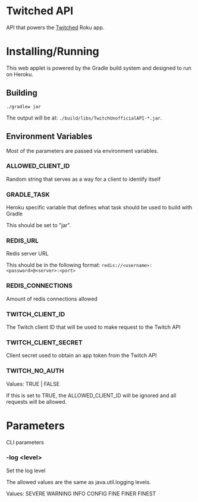 # Twitched API

API that powers the [Twitched] Roku app.

# Installing/Running

This web applet is powered by the Gradle build system and designed to
 run on Heroku.
 
## Building

```
./gradlew jar
```

The output will be at: `./build/libs/TwitchUnofficialAPI-*.jar`.
 
## Environment Variables

Most of the parameters are passed via environment variables.

### ALLOWED_CLIENT_ID

Random string that serves as a way for a client to identify itself

### GRADLE_TASK

Heroku specific variable that defines what task should be used to build
 with Gradle

This should be set to "jar".
 
### REDIS_URL

Redis server URL

This should be in the following format:
 `redis://<username>:<password>@<server>:<port>`
 
### REDIS_CONNECTIONS

Amount of redis connections allowed
 
### TWITCH_CLIENT_ID

The Twitch client ID that will be used to make request to the Twitch
 API
 
### TWITCH_CLIENT_SECRET

Client secret used to obtain an app token from the Twitch API

### TWITCH_NO_AUTH

Values: TRUE | FALSE

If this is set to TRUE, the ALLOWED_CLIENT_ID will be ignored and all
 requests will be allowed.
 
# Parameters

CLI parameters

### -log \<level\>

Set the log level

The allowed values are the same as java.util.logging levels.

Values: SEVERE WARNING INFO CONFIG FINE FINER FINEST

[Twitched]: https://www.twitched.org